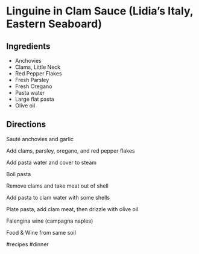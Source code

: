 # Linguine in Clam Sauce (Lidia’s Italy, Eastern Seaboard)
## Ingredients
* Anchovies
* Clams, Little Neck
* Red Pepper Flakes
* Fresh Parsley
* Fresh Oregano
* Pasta water
* Large flat pasta
* Olive oil

## Directions
Sauté anchovies and garlic

Add clams, parsley, oregano, and red pepper flakes

Add pasta water and cover to steam

Boil pasta

Remove clams and take meat out of shell

Add pasta to clam water with some shells

Plate pasta, add clam meat, then drizzle with olive oil

Falengina wine (campagna naples)

Food & Wine from same soil

#recipes #dinner